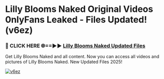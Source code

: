 # Lilly Blooms Naked Original Videos 0nlyFans Leaked - Files Updated! (v6ez)

<h3>🔴 CLICK HERE 🌐==►► <a href="https://tinyurl.com/up5wt9bj" rel="nofollow">Lilly Blooms Naked Updated Files</a></h3>

Get Lilly Blooms Naked and all content. Now you can access all videos and pictures of Lilly Blooms Naked. New Updated Files 2025!

[![v6ez](https://i.imgur.com/ABiUzMV.gif)](https://tinyurl.com/up5wt9bj)
